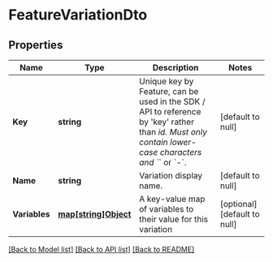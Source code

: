 # FeatureVariationDto

## Properties
Name | Type | Description | Notes
------------ | ------------- | ------------- | -------------
**Key** | **string** | Unique key by Feature, can be used in the SDK / API to reference by &#x27;key&#x27; rather than _id. Must only contain lower-case characters and &#x60;_&#x60; or &#x60;-&#x60;. | [default to null]
**Name** | **string** | Variation display name. | [default to null]
**Variables** | [**map[string]Object**](.md) | A key-value map of variables to their value for this variation | [optional] [default to null]

[[Back to Model list]](../README.md#documentation-for-models) [[Back to API list]](../README.md#documentation-for-api-endpoints) [[Back to README]](../README.md)

